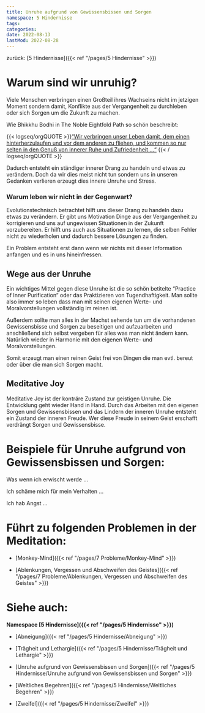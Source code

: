 ```yaml
---
title: Unruhe aufgrund von Gewissensbissen und Sorgen
namespace: 5 Hindernisse
tags:
categories:
date: 2022-08-13
lastMod: 2022-08-28
---
```

zurück: [5 Hindernisse]({{< ref "/pages/5 Hindernisse" >}})



# Warum sind wir unruhig?

Viele Menschen verbringen einen Großteil ihres Wachseins nicht im jetzigen Moment sondern damit, Konflikte aus der Vergangenheit zu durchleben oder sich Sorgen um die Zukunft zu machen.

Wie Bhikkhu Bodhi in The Noble Eightfold Path so schön beschreibt:

{{< logseq/orgQUOTE >}}[“Wir verbringen unser Leben damit, dem einen hinterherzulaufen und vor dem anderen zu fliehen, und kommen so nur selten in den Genuß von innerer Ruhe und Zufriedenheit ...“](6304a8a9-f92f-46a1-b38f-cf3b958b195d)
{{< / logseq/orgQUOTE >}}

Dadurch entsteht ein ständiger innerer Drang zu handeln und etwas zu verändern. Doch da wir dies meist nicht tun sondern uns in unseren Gedanken verlieren erzeugt dies innere Unruhe und Stress.



### Warum leben wir nicht in der Gegenwart?

Evolutionstechnisch betrachtet hilft uns dieser Drang zu handeln dazu etwas zu verändern. Er gibt uns Motivation Dinge aus der Vergangenheit zu korrigieren und uns auf ungewissen Situationen in der Zukunft vorzubereiten. Er hilft uns auch aus Situationen zu lernen, die selben Fehler nicht zu wiederholen und dadurch bessere Lösungen zu finden.

Ein Problem entsteht erst dann wenn wir nichts mit dieser Information anfangen und es in uns hineinfressen.



## Wege aus der Unruhe

Ein wichtiges Mittel gegen diese Unruhe ist die so schön betitelte “Practice of Inner Purification“ oder das Praktizieren von Tugendhaftigkeit. Man sollte also immer so leben dass man mit seinen eigenen Werte- und Moralvorstellungen vollständig im reinen ist.

Außerdem sollte man alles in der Machst sehende tun um die vorhandenen Gewissensbisse und Sorgen zu beseitigen und aufzuarbeiten und anschließend sich selbst vergeben für alles was man nicht ändern kann. Natürlich wieder in Harmonie mit den eigenen Werte- und Moralvorstellungen.

Somit erzeugt man einen reinen Geist frei von Dingen die man evtl. bereut oder über die man sich Sorgen macht.



## Meditative Joy

Meditative Joy ist der konträre Zustand zur geistigen Unruhe. Die Entwicklung geht wieder Hand in Hand. Durch das Arbeiten mit den eigenen Sorgen und Gewissensbissen und das Lindern der inneren Unruhe entsteht ein Zustand der inneren Freude. Wer diese Freude in seinem Geist erschafft verdrängt Sorgen und Gewissensbisse.



# Beispiele für Unruhe aufgrund von Gewissensbissen und Sorgen:

Was wenn ich erwischt werde ...

Ich schäme mich für mein Verhalten ...

Ich hab Angst ...



# Führt zu folgenden Problemen in der Meditation:

  + [Monkey-Mind]({{< ref "/pages/7 Probleme/Monkey-Mind" >}})

  + [Ablenkungen, Vergessen und Abschweifen des Geistes]({{< ref "/pages/7 Probleme/Ablenkungen, Vergessen und Abschweifen des Geistes" >}})



# Siehe auch:

**Namespace [5 Hindernisse]({{< ref "/pages/5 Hindernisse" >}})**

  + [Abneigung]({{< ref "/pages/5 Hindernisse/Abneigung" >}})

  + [Trägheit und Lethargie]({{< ref "/pages/5 Hindernisse/Trägheit und Lethargie" >}})

  + [Unruhe aufgrund von Gewissensbissen und Sorgen]({{< ref "/pages/5 Hindernisse/Unruhe aufgrund von Gewissensbissen und Sorgen" >}})

  + [Weltliches Begehren]({{< ref "/pages/5 Hindernisse/Weltliches Begehren" >}})

  + [Zweifel]({{< ref "/pages/5 Hindernisse/Zweifel" >}})


